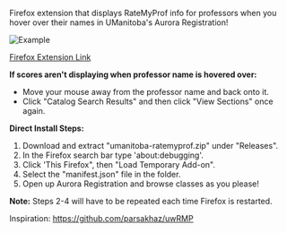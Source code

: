 Firefox extension that displays RateMyProf info for professors when you hover over their names in UManitoba's Aurora Registration!

![Example](https://github.com/user-attachments/assets/e0b219c7-bb1d-4468-b33f-5c305954b661)

[Firefox Extension Link](https://addons.mozilla.org/en-US/firefox/addon/umanitoba-ratemyprof-finder/)

**If scores aren't displaying when professor name is hovered over:**
- Move your mouse away from the professor name and back onto it.
- Click "Catalog Search Results" and then click "View Sections" once again.

**Direct Install Steps:**
1. Download and extract "umanitoba-ratemyprof.zip" under "Releases".
2. In the Firefox search bar type 'about:debugging'.
3. Click 'This Firefox", then "Load Temporary Add-on".
4. Select the "manifest.json" file in the folder.
5. Open up Aurora Registration and browse classes as you please! 

**Note:** Steps 2-4 will have to be repeated each time Firefox is restarted.

Inspiration: https://github.com/parsakhaz/uwRMP
